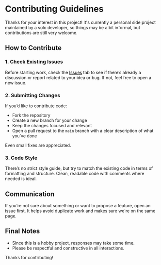 # Contributing Guidelines

Thanks for your interest in this project! It's currently a personal side project maintained by a solo developer, so things may be a bit informal, but contributions are still very welcome.

## How to Contribute

### 1. Check Existing Issues
Before starting work, check the [Issues](../../issues) tab to see if there’s already a discussion or report related to your idea or bug. If not, feel free to open a new issue.

### 2. Submitting Changes
If you’d like to contribute code:
- Fork the repository
- Create a new branch for your change
- Keep the changes focused and relevant
- Open a pull request to the `main` branch with a clear description of what you’ve done

Even small fixes are appreciated.

### 3. Code Style
There’s no strict style guide, but try to match the existing code in terms of formatting and structure. Clean, readable code with comments where needed is ideal.

## Communication

If you’re not sure about something or want to propose a feature, open an issue first. It helps avoid duplicate work and makes sure we're on the same page.

## Final Notes

- Since this is a hobby project, responses may take some time.
- Please be respectful and constructive in all interactions.

Thanks for contributing!
